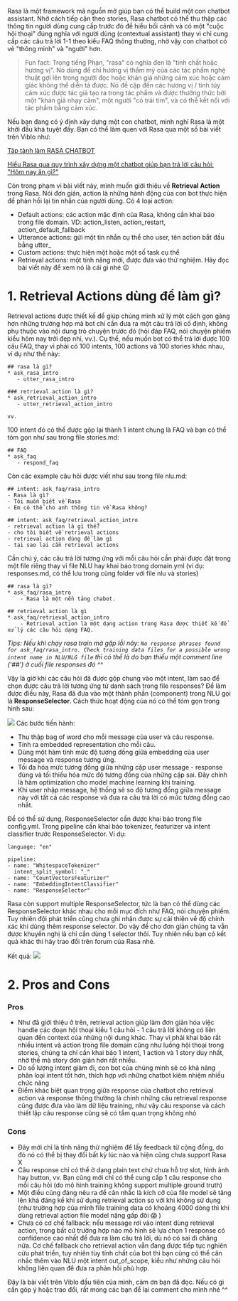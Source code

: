 Rasa là một framework mã nguồn mở giúp bạn có thể build một con chatbot assistant. Nhờ cách tiếp cận theo stories, Rasa chatbot có thể thu thập các thông tin người dùng cung cấp trước đó để hiểu bối cảnh và có một "cuộc hội thoại" đúng nghĩa với người dùng (contextual assistant) thay vì chỉ cung cấp các câu trả lời 1-1 theo kiểu FAQ thông thường, nhờ vậy con chatbot có vẻ "thông minh" và "người" hơn.
> Fun fact: Trong tiếng Phạn, "rasa" có nghĩa đen là "tinh chất hoặc hương vị". Nó dùng để chỉ hương vị thẩm mỹ của các tác phẩm nghệ thuật gợi lên trong người đọc hoặc khán giả những cảm xúc hoặc cảm giác không thể diễn tả được. Nó đề cập đến các hương vị / tinh túy cảm xúc được tác giả tạo ra trong tác phẩm và được thưởng thức bởi một "khán giả nhạy cảm", một người "có trái tim", và có thể kết nối với tác phẩm bằng cảm xúc. 

Nếu bạn đang có ý định xây dựng một con chatbot, mình nghĩ Rasa là một khởi đầu khá tuyệt đấy. Bạn có thể làm quen với Rasa qua một số bài viết trên Viblo như:

[Tâp tành làm RASA CHATBOT](https://viblo.asia/p/tap-tanh-lam-rasa-chatbot-gAm5y8Nwldb)

[Hiểu Rasa qua quy trình xây dựng một chatbot giúp bạn trả lời câu hỏi: "Hôm nay ăn gì?" ](https://viblo.asia/p/hieu-rasa-qua-quy-trinh-xay-dung-mot-chatbot-giup-ban-tra-loi-cau-hoi-hom-nay-an-gi-WAyK8P4pKxX)

Còn trong phạm vi bài viết này, mình muốn giới thiệu về **Retrieval Action** trong Rasa. Nói đơn giản, action là những hành động của con bot thực hiện để phản hồi lại tin nhắn của người dùng. Có 4 loại action:
- Default actions: các action mặc định của Rasa, không cần khai báo trong file domain. VD: action_listen, action_restart, action_default_fallback
- Utterance actions: gửi một tin nhắn cụ thể cho user, tên action bắt đầu bằng utter_
- Custom actions: thực hiện một hoặc một số task cụ thể
- Retrieval actions: một tính năng mới, được đưa vào thử nghiệm. Hãy đọc bài viết này để xem nó là cái gì nhé :wink:
# 1. Retrieval Actions dùng để làm gì?
Retrieval actions được thiết kế để giúp chúng mình xử lý một cách gọn gàng hơn những trường hợp mà bot chỉ cần đưa ra một câu trả lời cố định, không phụ thuộc vào nội dung trò chuyện trước đó (hỏi đáp FAQ, nói chuyện phiếm kiểu hôm nay trời đẹp nhỉ, vv.). Cụ thể, nếu muốn bot có thể trả lời được 100 câu FAQ, thay vì phải có 100 intents, 100 actions và 100 stories khác nhau, ví dụ như thế này:
```
## rasa là gì?
* ask_rasa_intro
   - utter_rasa_intro

### retrieval action là gì?
* ask_retrieval_action_intro
   - utter_retrieval_action_intro

vv.
```
100 intent đó có thể được gộp lại thành 1 intent chung là FAQ và bạn có thể tóm gọn như sau trong file stories.md:
```
## FAQ
* ask_faq
   - respond_faq
```
Còn các example câu hỏi được viết như sau trong file nlu.md:
```
## intent: ask_faq/rasa_intro
- Rasa là gì?
- Tôi muốn biết về Rasa
- Em có thể cho anh thông tin về Rasa không?

## intent: ask_faq/retrieval_action_intro
- retrieval action là gì thế?
- cho tôi biết về retrieval actions
- retrieval action dùng để làm gì
- tại sao lại cần retrieval actions
```
Cần chú ý, các câu trả lời tương ứng với mỗi câu hỏi cần phải được đặt trong một file riêng thay vì file NLU hay khai báo trong domain.yml (ví dụ: responses.md, có thể lưu trong cùng folder với file nlu và stories) 
```
## rasa là gì?
* ask_faq/rasa_intro
    - Rasa là một nền tảng chabot.
    
## retrieval action là gì
* ask_faq/retrieval_action_intro
    - Retrieval action là một dạng action trong Rasa được thiết kế để xử lý các câu hỏi dạng FAQ.
```
*Tips: Nếu khi chạy rasa train mà gặp lỗi này: `No response phrases found for ask_faq/rasa_intro. Check training data files for a possible wrong intent name in NLU/NLG file` thì có thể là do bạn thiếu một comment line ('##') ở cuối file responses đó ^^*

Vậy là giờ khi các câu hỏi đã được gộp chung vào một intent, làm sao để chọn được câu trả lời tương ứng từ danh sách trong file responses? Để làm được điều này, Rasa đã đưa vào một thành phần (component) trong NLU gọi là **ResponseSelector**. Cách thức hoạt động của nó có thể tóm gọn trong hình sau:

![](https://images.viblo.asia/9ebb54c7-d225-40b6-a8b8-4ccb39a4eb8d.png)
Các bước tiến hành:
- Thu thập bag of word cho mỗi message của user và câu response.
- Tính ra embedded representation cho mỗi câu.
- Dùng một hàm tính mức độ tương đồng giữa embedding của user message và response tương ứng.
- Tối đa hóa mức tương đồng giữa những cặp user message - response đúng và tối thiếu hóa mức độ tương đồng của những cặp sai. Đây chính là hàm optimization cho model machine learning khi training.
- Khi user nhập message, hệ thống sẽ so độ tương đồng giữa message này với tất cả các response và đưa ra câu trả lời có mức tương đồng cao nhất. 

Để có thể sử dụng, ResponseSelector cần được khai báo trong file config.yml. Trong pipeline cần khai báo tokenizer, featurizer và intent classifier trước ResponseSelector. Ví dụ:
```
language: "en"

pipeline:
- name: "WhitespaceTokenizer"
  intent_split_symbol: "_"
- name: "CountVectorsFeaturizer"
- name: "EmbeddingIntentClassifier"
- name: "ResponseSelector"
```
Rasa còn support multiple ResponseSelector, tức là bạn có thể dùng các ResponseSelector khác nhau cho mỗi mục đích như FAQ, nói chuyện phiếm. Tuy nhiên đội phát triển cũng chưa ghi nhận được sự cải thiện về độ chính xác khi dùng thêm response selector. Do vậy để cho đơn giản chúng ta vẫn được khuyến nghị là chỉ cần dùng 1 selector thôi. Tuy nhiên nếu bạn có kết quả khác thì hãy trao đổi trên forum của Rasa nhé.

Kết quả:
![](https://images.viblo.asia/ae7e36e8-55e3-416d-9459-366fea6fc2a2.png)

# 2. Pros and Cons
### Pros
- Như đã giới thiệu ở trên, retrieval action giúp làm đơn giản hóa việc handle các đoạn hội thoại kiểu 1 câu hỏi - 1 câu trả lời không có liên quan đến context của những nội dung khác. Thay vì phải khai báo rất nhiều intent và action trong file  domain cũng như luồng hội thoại trong stories, chúng ta chỉ cần khai báo 1 intent, 1 action và 1 story duy nhất, nhờ thế mà story đơn giản hơn rất nhiều. 
- Do số lượng intent giảm đi, con bot của chúng mình sẽ có khả năng phân loại intent tốt hơn, thích hợp với những chatbot kiêm nhiệm nhiều chức năng
- Điểm khác biệt quan trọng giữa response của chatbot cho retrieval action và response thông thường là chính những câu retrieval response cũng được đưa vào làm dữ liệu training, như vậy câu response và cách thiết lập câu response cũng sẽ có tầm quan trọng không nhỏ 
### Cons
- Đây mới chỉ là tính năng thử nghiệm để lấy feedback từ cộng đồng, do đó nó có thể bị thay đổi bất kỳ lúc nào và hiện cũng chưa support Rasa X
- Câu response chỉ có thể ở dạng plain text chứ chưa hỗ trợ slot, hình ảnh hay button, vv. Bạn cũng mới chỉ có thể cung cấp 1 câu response cho mỗi câu hỏi (do mô hình training không support multiple ground truth)
- Một điều cũng đáng nêu ra để cân nhắc là kích cỡ của file model sẽ tăng lên khá đáng kể khi sử dụng retrieval action so với khi không sử dụng (như trường hợp của mình file training data có khoảng 4000 dòng thì khi dùng retrieval action file model nặng gấp đôi :scream: )
- Chưa có cơ chế fallback: nếu message rơi vào intent dùng retrieval action, trong bất cứ trường hợp nào mô hình sẽ lựa chọn 1 response có confidence cao nhất để đưa ra làm câu trả lời, dù nó có sai đi chăng nữa. Cơ chế fallback cho retrieval action vẫn đang được tiếp tục nghiên cứu phát triển, tuy nhiên tùy tính chất của bot thì bạn cũng có thể cân nhắc thêm vào NLU một intent out_of_scope, kiểu như những câu hỏi không liên quan để đưa ra phản hồi phù hợp.

Đây là bài viết trên Viblo đầu tiên của mình, cảm ơn bạn đã đọc. Nếu có gì cần góp ý hoặc trao đổi, rất mong các bạn để lại comment cho mình nhé ^^